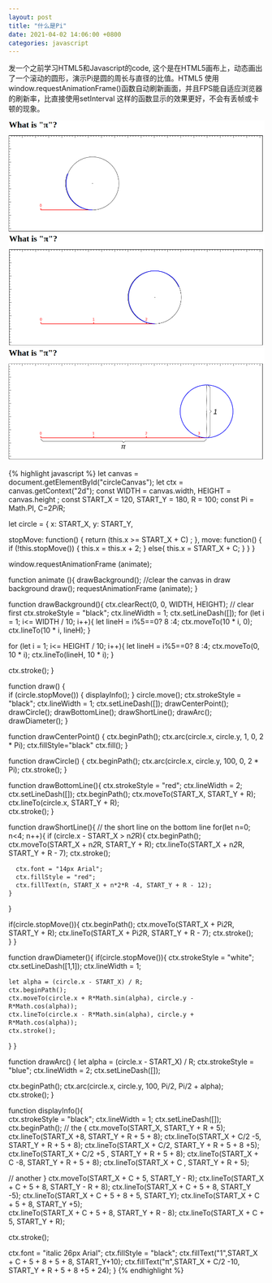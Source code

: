 ```yaml
---
layout: post
title: "什么是Pi"
date: 2021-04-02 14:06:00 +0800
categories: javascript
--- 
```


发一个之前学习HTML5和Javascript的code, 这个是在HTML5画布上，动态画出了一个滚动的圆形，演示Pi是圆的周长与直径的比值。HTML5 使用window.requestAnimationFrame()函数自动刷新画面，并且FPS能自适应浏览器的刷新率，比直接使用setInterval 这样的函数显示的效果更好，不会有丢帧或卡顿的现象。

![image](/images/2021-04-02_1.png)
![image](/images/2021-04-02_2.png)
![image](/images/2021-04-02_3.png)
 
{% highlight javascript %} 
let canvas = document.getElementById("circleCanvas");
let ctx = canvas.getContext("2d");
const WIDTH = canvas.width, HEIGHT = canvas.height ;
const START_X = 120, START_Y = 180, R = 100; 
const Pi = Math.PI, C=2*Pi*R; 

let circle = {
  x: START_X,
  y: START_Y,  
  
  stopMove: function() {
    return (this.x >= START_X + C) ; 
  },
  move: function() {
    if (!this.stopMove()) { 
      this.x = this.x + 2;
    } else{
      this.x = START_X + C;
    }
  }
}

window.requestAnimationFrame (animate); 

function animate (){ 
  drawBackground();	//clear the canvas in draw background
  draw();
  requestAnimationFrame (animate); 
}


function drawBackground(){
  ctx.clearRect(0, 0, WIDTH, HEIGHT);	// clear first
  ctx.strokeStyle = "black";
  ctx.lineWidth = 1;
  ctx.setLineDash([]);
  for (let i = 1; i<= WIDTH / 10; i++){
    let lineH = i%5==0? 8 :4; 
    ctx.moveTo(10 * i, 0);
    ctx.lineTo(10 * i, lineH);
  }

  for (let i = 1; i<= HEIGHT / 10; i++){
    let lineH = i%5==0? 8 :4; 
    ctx.moveTo(0, 10 * i);
    ctx.lineTo(lineH, 10 * i);
  }

  ctx.stroke();
}


function draw() {  
  if (circle.stopMove()) { 
    displayInfo();
  }
  circle.move();
  ctx.strokeStyle = "black";
  ctx.lineWidth = 1;
  ctx.setLineDash([]);
  drawCenterPoint();
  drawCircle();
  drawBottomLine();
  drawShortLine();
  drawArc();
  drawDiameter();
}

function drawCenterPoint() {
  ctx.beginPath();
  ctx.arc(circle.x, circle.y, 1, 0, 2 * Pi);
  ctx.fillStyle="black" 
  ctx.fill(); 
}

function drawCircle() {
  ctx.beginPath();
  ctx.arc(circle.x, circle.y, 100, 0, 2 * Pi);
  ctx.stroke();
}

function drawBottomLine(){
  ctx.strokeStyle = "red";
  ctx.lineWidth = 2;
  ctx.setLineDash([]);
  ctx.beginPath();
  ctx.moveTo(START_X, START_Y + R);
	ctx.lineTo(circle.x, START_Y + R);  
  ctx.stroke();
}

function drawShortLine(){  // the short line on the bottom line 
  for(let n=0; n<4; n++){
    if (circle.x - START_X > n*2*R){
      ctx.beginPath();
      ctx.moveTo(START_X + n*2*R, START_Y + R);
      ctx.lineTo(START_X + n*2*R, START_Y + R - 7); 
      ctx.stroke();

      ctx.font = "14px Arial"; 
      ctx.fillStyle = "red";
      ctx.fillText(n, START_X + n*2*R -4, START_Y + R - 12);
    }
  } 

  if(circle.stopMove()){ 
    ctx.beginPath();
    ctx.moveTo(START_X + Pi*2*R, START_Y + R);
    ctx.lineTo(START_X + Pi*2*R, START_Y + R - 7); 
    ctx.stroke();  
  }
}

function drawDiameter(){
  if(circle.stopMove()){
    ctx.strokeStyle = "white";
    ctx.setLineDash([1,1]);
    ctx.lineWidth = 1;

    let alpha = (circle.x - START_X) / R; 
    ctx.beginPath();
    ctx.moveTo(circle.x + R*Math.sin(alpha), circle.y - R*Math.cos(alpha));
    ctx.lineTo(circle.x - R*Math.sin(alpha), circle.y + R*Math.cos(alpha));
    ctx.stroke(); 
  }
}

function drawArc() {
  let alpha = (circle.x - START_X) / R; 
  ctx.strokeStyle = "blue";
  ctx.lineWidth = 2;
  ctx.setLineDash([]);

  ctx.beginPath();
  ctx.arc(circle.x, circle.y, 100, Pi/2, Pi/2 + alpha);  
  ctx.stroke();
}


function displayInfo(){    
  ctx.strokeStyle = "black";
  ctx.lineWidth = 1;
  ctx.setLineDash([]);
  ctx.beginPath();
  // the {
  ctx.moveTo(START_X, START_Y + R + 5);
  ctx.lineTo(START_X +8, START_Y + R + 5 + 8);
  ctx.lineTo(START_X + C/2  -5, START_Y + R + 5 + 8);
  ctx.lineTo(START_X + C/2, START_Y + R + 5 + 8 +5);
  ctx.lineTo(START_X + C/2 +5 , START_Y + R + 5 + 8);
  ctx.lineTo(START_X + C -8, START_Y + R + 5 + 8);
  ctx.lineTo(START_X + C , START_Y + R + 5);
      
  // another }
  ctx.moveTo(START_X + C + 5, START_Y - R);
  ctx.lineTo(START_X + C + 5 + 8, START_Y - R + 8);
  ctx.lineTo(START_X + C + 5 + 8, START_Y -5);
  ctx.lineTo(START_X + C + 5 + 8 + 5, START_Y);
  ctx.lineTo(START_X + C + 5 + 8, START_Y +5);    
  ctx.lineTo(START_X + C + 5 + 8, START_Y + R - 8);
  ctx.lineTo(START_X + C + 5, START_Y + R);
  
  ctx.stroke(); 

  ctx.font = "italic 26px Arial"; 
  ctx.fillStyle = "black";
  ctx.fillText("1",START_X + C + 5 + 8 + 5 + 8, START_Y+10);
  ctx.fillText("π",START_X + C/2 -10, START_Y + R + 5 + 8 +5 + 24);
}
{% endhighlight %}
